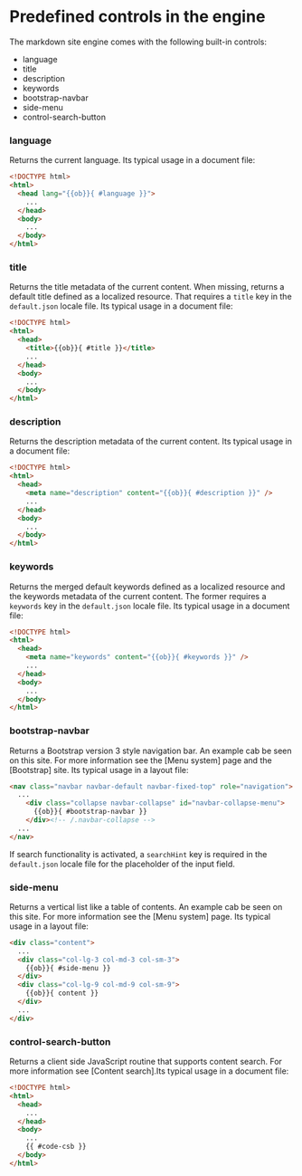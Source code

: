 <!-- ======================================================================
--- Search engine
title:          Predefined controls
keywords:       predefined, control
description:    Predefined controls in md-site-engine.
--- Menu system
order:          20
text:           Predefined controls
hidden:         false
umbel:          false
--- Page properties
id:             
document:       
layout:         layout-2-left
$-left:         #side-menu
searchable:     true
--- Side menu
side-menu-root:     /documentation
side-menu-header:   Documentation
side-menu-top:      Introduction
side-menu-depth:    2
======================================================================= -->

# Predefined controls in the engine

The markdown site engine comes with the following built-in controls:

* language
* title
* description
* keywords
* bootstrap-navbar
* side-menu
* control-search-button

### language

Returns the current language. Its typical usage in a document file:

```html
<!DOCTYPE html>
<html>
  <head lang="{{ob}}{ #language }}">
    ...
  </head>
  <body>
    ...
  </body>
</html>
```

### title

Returns the title metadata of the current content. When missing, returns a
default title defined as a localized resource. That requires a `title` key in
the `default.json` locale file. Its typical usage in a document file:

```html
<!DOCTYPE html>
<html>
  <head>
    <title>{{ob}}{ #title }}</title>
    ...
  </head>
  <body>
    ...
  </body>
</html>
```

### description

Returns the description metadata of the current content. Its typical usage in a
document file:

```html
<!DOCTYPE html>
<html>
  <head>
    <meta name="description" content="{{ob}}{ #description }}" />
    ...
  </head>
  <body>
    ...
  </body>
</html>
```

### keywords

Returns the merged default keywords defined as a localized resource and the
keywords metadata of the current content. The former requires a `keywords` key
in the `default.json` locale file. Its typical usage in a document file:

```html
<!DOCTYPE html>
<html>
  <head>
    <meta name="keywords" content="{{ob}}{ #keywords }}" />
    ...
  </head>
  <body>
    ...
  </body>
</html>
```

### bootstrap-navbar

Returns a Bootstrap version 3 style navigation bar. An example cab be seen on
this site. For more information see the [Menu system] page and the [Bootstrap]
site. Its typical usage in a layout file:

```html
<nav class="navbar navbar-default navbar-fixed-top" role="navigation">
  ...
    <div class="collapse navbar-collapse" id="navbar-collapse-menu">
      {{ob}}{ #bootstrap-navbar }}
    </div><!-- /.navbar-collapse -->
  ...
</nav>
```

If search functionality is activated, a `searchHint` key is required in the
`default.json` locale file for the placeholder of the input field. 

### side-menu

Returns a vertical list like a table of contents. An example cab be seen on this
site. For more information see the [Menu system] page. Its typical usage in a
layout file:

```html
<div class="content">
  ...
  <div class="col-lg-3 col-md-3 col-sm-3">
    {{ob}}{ #side-menu }}
  </div>
  <div class="col-lg-9 col-md-9 col-sm-9">
    {{ob}}{ content }}
  </div>
  ...
</div>
```

### control-search-button

Returns a client side JavaScript routine that supports content search. For more
information see [Content search].Its typical usage in a document file:

```html
<!DOCTYPE html>
<html>
  <head>
    ...
  </head>
  <body>
    ...
    {{ #code-csb }}
  </body>
</html>
```
